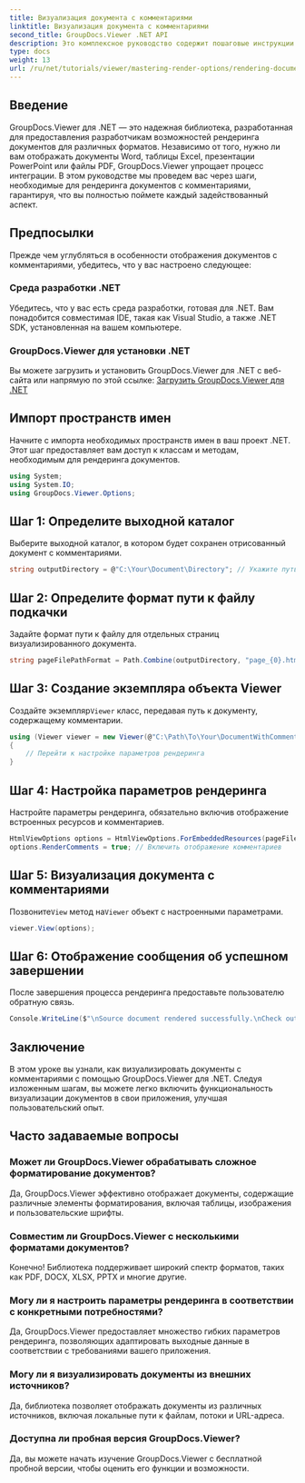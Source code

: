 ```yaml
---
title: Визуализация документа с комментариями
linktitle: Визуализация документа с комментариями
second_title: GroupDocs.Viewer .NET API
description: Это комплексное руководство содержит пошаговые инструкции по визуализации документов с комментариями в приложениях .NET с использованием библиотеки GroupDocs.Viewer.
type: docs
weight: 13
url: /ru/net/tutorials/viewer/mastering-render-options/rendering-document-comments/
---
```

## Введение

GroupDocs.Viewer для .NET — это надежная библиотека, разработанная для предоставления разработчикам возможностей рендеринга документов для различных форматов. Независимо от того, нужно ли вам отображать документы Word, таблицы Excel, презентации PowerPoint или файлы PDF, GroupDocs.Viewer упрощает процесс интеграции. В этом руководстве мы проведем вас через шаги, необходимые для рендеринга документов с комментариями, гарантируя, что вы полностью поймете каждый задействованный аспект.

## Предпосылки
Прежде чем углубляться в особенности отображения документов с комментариями, убедитесь, что у вас настроено следующее:

### Среда разработки .NET
Убедитесь, что у вас есть среда разработки, готовая для .NET. Вам понадобится совместимая IDE, такая как Visual Studio, а также .NET SDK, установленная на вашем компьютере.

### GroupDocs.Viewer для установки .NET
Вы можете загрузить и установить GroupDocs.Viewer для .NET с веб-сайта или напрямую по этой ссылке:
[Загрузить GroupDocs.Viewer для .NET](https://releases.groupdocs.com/viewer/net/)

## Импорт пространств имен
Начните с импорта необходимых пространств имен в ваш проект .NET. Этот шаг предоставляет вам доступ к классам и методам, необходимым для рендеринга документов.

```csharp
using System;
using System.IO;
using GroupDocs.Viewer.Options;
```

## Шаг 1: Определите выходной каталог
Выберите выходной каталог, в котором будет сохранен отрисованный документ с комментариями.

```csharp
string outputDirectory = @"C:\Your\Document\Directory"; // Укажите путь к каталогу
```

## Шаг 2: Определите формат пути к файлу подкачки
Задайте формат пути к файлу для отдельных страниц визуализированного документа.

```csharp
string pageFilePathFormat = Path.Combine(outputDirectory, "page_{0}.html");
```

## Шаг 3: Создание экземпляра объекта Viewer
 Создайте экземпляр`Viewer` класс, передавая путь к документу, содержащему комментарии.

```csharp
using (Viewer viewer = new Viewer(@"C:\Path\To\Your\DocumentWithComments.docx"))
{
    // Перейти к настройке параметров рендеринга
}
```

## Шаг 4: Настройка параметров рендеринга
Настройте параметры рендеринга, обязательно включив отображение встроенных ресурсов и комментариев.

```csharp
HtmlViewOptions options = HtmlViewOptions.ForEmbeddedResources(pageFilePathFormat);
options.RenderComments = true; // Включить отображение комментариев
```

## Шаг 5: Визуализация документа с комментариями
 Позвоните`View` метод на`Viewer` объект с настроенными параметрами.

```csharp
viewer.View(options);
```

## Шаг 6: Отображение сообщения об успешном завершении
После завершения процесса рендеринга предоставьте пользователю обратную связь.

```csharp
Console.WriteLine($"\nSource document rendered successfully.\nCheck output in {outputDirectory}.");
```

## Заключение
В этом уроке вы узнали, как визуализировать документы с комментариями с помощью GroupDocs.Viewer для .NET. Следуя изложенным шагам, вы можете легко включить функциональность визуализации документов в свои приложения, улучшая пользовательский опыт.

## Часто задаваемые вопросы

### Может ли GroupDocs.Viewer обрабатывать сложное форматирование документов?
Да, GroupDocs.Viewer эффективно отображает документы, содержащие различные элементы форматирования, включая таблицы, изображения и пользовательские шрифты.

### Совместим ли GroupDocs.Viewer с несколькими форматами документов?
Конечно! Библиотека поддерживает широкий спектр форматов, таких как PDF, DOCX, XLSX, PPTX и многие другие.

### Могу ли я настроить параметры рендеринга в соответствии с конкретными потребностями?
Да, GroupDocs.Viewer предоставляет множество гибких параметров рендеринга, позволяющих адаптировать выходные данные в соответствии с требованиями вашего приложения.

### Могу ли я визуализировать документы из внешних источников?
Да, библиотека позволяет отображать документы из различных источников, включая локальные пути к файлам, потоки и URL-адреса.

### Доступна ли пробная версия GroupDocs.Viewer?
Да, вы можете начать изучение GroupDocs.Viewer с бесплатной пробной версии, чтобы оценить его функции и возможности.